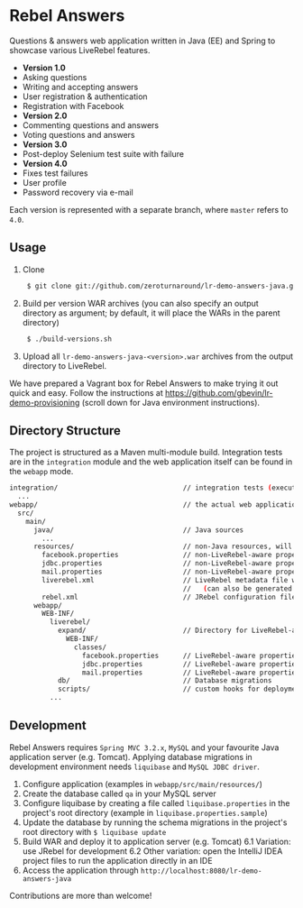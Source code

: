 # Rebel Answers #
Questions & answers web application written in Java (EE) and Spring to showcase various LiveRebel features.

* **Version 1.0**
 * Asking questions
 * Writing and accepting answers
 * User registration & authentication
 * Registration with Facebook
* **Version 2.0**
 * Commenting questions and answers
 * Voting questions and answers
* **Version 3.0**
 * Post-deploy Selenium test suite with failure
* **Version 4.0**
 * Fixes test failures
 * User profile
 * Password recovery via e-mail

Each version is represented with a separate branch, where `master` refers to `4.0`.

## Usage ##

1. Clone 
 
    ```bash
     $ git clone git://github.com/zeroturnaround/lr-demo-answers-java.git
     ```

2. Build per version WAR archives (you can also specify an output directory as argument; by default, it will place the WARs in the parent directory)
 
    ```bash
     $ ./build-versions.sh
     ```
3. Upload all `lr-demo-answers-java-<version>.war` archives from the output directory to LiveRebel.

We have prepared a Vagrant box for Rebel Answers to make trying it out quick and easy. Follow the instructions at https://github.com/gbevin/lr-demo-provisioning (scroll down for Java environment instructions).

## Directory Structure ##
The project is structured as a Maven multi-module build. Integration tests are in the `integration` module and the web application itself can be found in the `webapp` mode.

```bash
integration/                               // integration tests (executed automatically after deployment)
  ...
webapp/                                    // the actual web application
  src/
    main/
      java/                                // Java sources
        ...
      resources/                           // non-Java resources, will be placed in `WEB-INF/classes` in the final WAR
        facebook.properties                // non-LiveRebel-aware properties file for Facebook integration
        jdbc.properties                    // non-LiveRebel-aware properties file for JDBC connection
        mail.properties                    // non-LiveRebel-aware properties file for SMTP connection
        liverebel.xml                      // LiveRebel metadata file with application name and version
                                           //   (can also be generated with Maven plugin or specified when uploading package to Command Center)
        rebel.xml                          // JRebel configuration file (not needed for LiveRebel, but handy when you use JRebel in development)
      webapp/
        WEB-INF/
          liverebel/
            expand/                        // Directory for LiveRebel-aware configuration files
              WEB-INF/
                classes/
                  facebook.properties      // LiveRebel-aware properties file for Facebook integration
                  jdbc.properties          // LiveRebel-aware properties file for JDBC connection
                  mail.properties          // LiveRebel-aware properties file for SMTP connection
            db/                            // Database migrations
            scripts/                       // custom hooks for deployment/update (shell scripts)
          ...
```

## Development ##
Rebel Answers requires `Spring MVC 3.2.x`, `MySQL` and your favourite Java application server (e.g. Tomcat). Applying database migrations in development environment needs `liquibase` and `MySQL JDBC driver`.

1. Configure application (examples in `webapp/src/main/resources/`)
2. Create the database called `qa` in your MySQL server
3. Configure liquibase by creating a file called `liquibase.properties` in the project's root directory (example in `liquibase.properties.sample`)
4. Update the database by running the schema migrations in the project's root directory with `$ liquibase update`
5. Build WAR and deploy it to application server (e.g. Tomcat)
6.1 Variation: use JRebel for development
6.2 Other variation: open the IntelliJ IDEA project files to run the application directly in an IDE
7. Access the application through `http://localhost:8080/lr-demo-answers-java`

Contributions are more than welcome!
